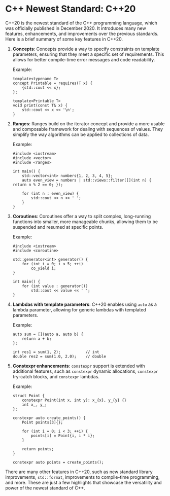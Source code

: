 # C++ Newest Standard: C++20

C++20 is the newest standard of the C++ programming language, which was officially published in December 2020. It introduces many new features, enhancements, and improvements over the previous standards. Here is a brief summary of some key features in C++20.

1. **Concepts**: Concepts provide a way to specify constraints on template parameters, ensuring that they meet a specific set of requirements. This allows for better compile-time error messages and code readability.

   Example:
   ```
   template<typename T>
   concept Printable = requires(T x) {
       {std::cout << x};
   };

   template<Printable T>
   void print(const T& x) {
       std::cout << x << '\n';
   }
   ```

2. **Ranges**: Ranges build on the iterator concept and provide a more usable and composable framework for dealing with sequences of values. They simplify the way algorithms can be applied to collections of data.

   Example:
   ```
   #include <iostream>
   #include <vector>
   #include <ranges>

   int main() {
       std::vector<int> numbers{1, 2, 3, 4, 5};
       auto even_view = numbers | std::views::filter([](int n) { return n % 2 == 0; });

       for (int n : even_view) {
           std::cout << n << ' ';
       }
   }
   ```

3. **Coroutines**: Coroutines offer a way to split complex, long-running functions into smaller, more manageable chunks, allowing them to be suspended and resumed at specific points.

   Example:
   ```
   #include <iostream>
   #include <coroutine>

   std::generator<int> generator() {
       for (int i = 0; i < 5; ++i)
           co_yield i;
   }

   int main() {
       for (int value : generator())
           std::cout << value << ' ';
   }
   ```

4. **Lambdas with template parameters**: C++20 enables using `auto` as a lambda parameter, allowing for generic lambdas with templated parameters.

   Example:
   ```
   auto sum = [](auto a, auto b) {
       return a + b;
   };

   int res1 = sum(1, 2);           // int
   double res2 = sum(1.0, 2.0);    // double
   ```

5. **Constexpr enhancements**: `constexpr` support is extended with additional features, such as `constexpr` dynamic allocations, `constexpr` try-catch blocks, and `constexpr` lambdas.

   Example:
   ```
   struct Point {
       constexpr Point(int x, int y): x_{x}, y_{y} {}
       int x_, y_;
   };

   constexpr auto create_points() {
       Point points[3]{};

       for (int i = 0; i < 3; ++i) {
           points[i] = Point{i, i * i};
       }

       return points;
   }

   constexpr auto points = create_points();
   ```

There are many other features in C++20, such as new standard library improvements, `std::format`, improvements to compile-time programming, and more. These are just a few highlights that showcase the versatility and power of the newest standard of C++.